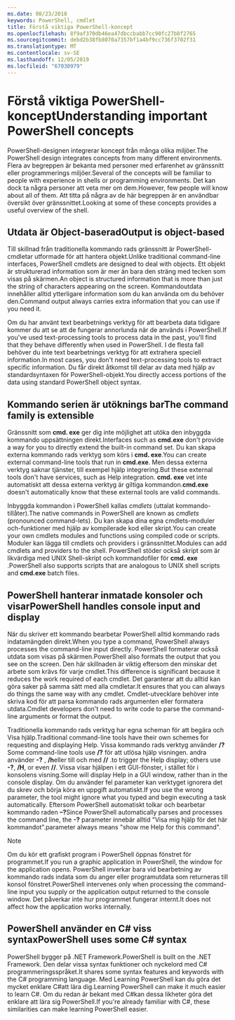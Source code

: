```yaml
---
ms.date: 08/23/2018
keywords: PowerShell, cmdlet
title: Förstå viktiga PowerShell-koncept
ms.openlocfilehash: 8f9af370db46ea47dbccbabb7cc90fc27b8f2765
ms.sourcegitcommit: debd2b38fb8070a7357bf1a4bf9cc736f3702f31
ms.translationtype: MT
ms.contentlocale: sv-SE
ms.lasthandoff: 12/05/2019
ms.locfileid: "67030979"
---
```

# <a name="understanding-important-powershell-concepts"></a><span data-ttu-id="920da-103">Förstå viktiga PowerShell-koncept</span><span class="sxs-lookup"><span data-stu-id="920da-103">Understanding important PowerShell concepts</span></span>

<span data-ttu-id="920da-104">PowerShell-designen integrerar koncept från många olika miljöer.</span><span class="sxs-lookup"><span data-stu-id="920da-104">The PowerShell design integrates concepts from many different environments.</span></span> <span data-ttu-id="920da-105">Flera av begreppen är bekanta med personer med erfarenhet av gränssnitt eller programmerings miljöer.</span><span class="sxs-lookup"><span data-stu-id="920da-105">Several of the concepts will be familiar to people with experience in shells or programming environments.</span></span> <span data-ttu-id="920da-106">Det kan dock ta några personer att veta mer om dem.</span><span class="sxs-lookup"><span data-stu-id="920da-106">However, few people will know about all of them.</span></span> <span data-ttu-id="920da-107">Att titta på några av de här begreppen är en användbar översikt över gränssnittet.</span><span class="sxs-lookup"><span data-stu-id="920da-107">Looking at some of these concepts provides a useful overview of the shell.</span></span>

## <a name="output-is-object-based"></a><span data-ttu-id="920da-108">Utdata är Object-baserad</span><span class="sxs-lookup"><span data-stu-id="920da-108">Output is object-based</span></span>

<span data-ttu-id="920da-109">Till skillnad från traditionella kommando rads gränssnitt är PowerShell-cmdletar utformade för att hantera objekt.</span><span class="sxs-lookup"><span data-stu-id="920da-109">Unlike traditional command-line interfaces, PowerShell cmdlets are designed to deal with objects.</span></span>
<span data-ttu-id="920da-110">Ett objekt är strukturerad information som är mer än bara den sträng med tecken som visas på skärmen.</span><span class="sxs-lookup"><span data-stu-id="920da-110">An object is structured information that is more than just the string of characters appearing on the screen.</span></span> <span data-ttu-id="920da-111">Kommandoutdata innehåller alltid ytterligare information som du kan använda om du behöver den.</span><span class="sxs-lookup"><span data-stu-id="920da-111">Command output always carries extra information that you can use if you need it.</span></span>

<span data-ttu-id="920da-112">Om du har använt text bearbetnings verktyg för att bearbeta data tidigare kommer du att se att de fungerar annorlunda när de används i PowerShell.</span><span class="sxs-lookup"><span data-stu-id="920da-112">If you've used text-processing tools to process data in the past, you'll find that they behave differently when used in PowerShell.</span></span> <span data-ttu-id="920da-113">I de flesta fall behöver du inte text bearbetnings verktyg för att extrahera speciell information.</span><span class="sxs-lookup"><span data-stu-id="920da-113">In most cases, you don't need text-processing tools to extract specific information.</span></span> <span data-ttu-id="920da-114">Du får direkt åtkomst till delar av data med hjälp av standardsyntaxen för PowerShell-objekt.</span><span class="sxs-lookup"><span data-stu-id="920da-114">You directly access portions of the data using standard PowerShell object syntax.</span></span>

## <a name="the-command-family-is-extensible"></a><span data-ttu-id="920da-115">Kommando serien är utöknings bar</span><span class="sxs-lookup"><span data-stu-id="920da-115">The command family is extensible</span></span>

<span data-ttu-id="920da-116">Gränssnitt som **cmd. exe** ger dig inte möjlighet att utöka den inbyggda kommando uppsättningen direkt.</span><span class="sxs-lookup"><span data-stu-id="920da-116">Interfaces such as **cmd.exe** don't provide a way for you to directly extend the built-in command set.</span></span> <span data-ttu-id="920da-117">Du kan skapa externa kommando rads verktyg som körs i **cmd. exe**.</span><span class="sxs-lookup"><span data-stu-id="920da-117">You can create external command-line tools that run in **cmd.exe**.</span></span> <span data-ttu-id="920da-118">Men dessa externa verktyg saknar tjänster, till exempel hjälp integrering.</span><span class="sxs-lookup"><span data-stu-id="920da-118">But these external tools don't have services, such as Help integration.</span></span> <span data-ttu-id="920da-119">**cmd. exe** vet inte automatiskt att dessa externa verktyg är giltiga kommandon.</span><span class="sxs-lookup"><span data-stu-id="920da-119">**cmd.exe** doesn't automatically know that these external tools are valid commands.</span></span>

<span data-ttu-id="920da-120">Inbyggda kommandon i PowerShell kallas *cmdlets* (uttalat kommando-tillåter).</span><span class="sxs-lookup"><span data-stu-id="920da-120">The native commands in PowerShell are known as *cmdlets* (pronounced command-lets).</span></span> <span data-ttu-id="920da-121">Du kan skapa dina egna cmdlets-moduler och-funktioner med hjälp av kompilerade kod eller skript.</span><span class="sxs-lookup"><span data-stu-id="920da-121">You can create your own cmdlets modules and functions using compiled code or scripts.</span></span> <span data-ttu-id="920da-122">Moduler kan lägga till cmdlets och providers i gränssnittet.</span><span class="sxs-lookup"><span data-stu-id="920da-122">Modules can add cmdlets and providers to the shell.</span></span> <span data-ttu-id="920da-123">PowerShell stöder också skript som är likvärdiga med UNIX Shell-skript och kommandofiler för **cmd. exe** .</span><span class="sxs-lookup"><span data-stu-id="920da-123">PowerShell also supports scripts that are analogous to UNIX shell scripts and **cmd.exe** batch files.</span></span>

## <a name="powershell-handles-console-input-and-display"></a><span data-ttu-id="920da-124">PowerShell hanterar inmatade konsoler och visar</span><span class="sxs-lookup"><span data-stu-id="920da-124">PowerShell handles console input and display</span></span>

<span data-ttu-id="920da-125">När du skriver ett kommando bearbetar PowerShell alltid kommando rads indatamängden direkt.</span><span class="sxs-lookup"><span data-stu-id="920da-125">When you type a command, PowerShell always processes the command-line input directly.</span></span> <span data-ttu-id="920da-126">PowerShell formaterar också utdata som visas på skärmen.</span><span class="sxs-lookup"><span data-stu-id="920da-126">PowerShell also formats the output that you see on the screen.</span></span> <span data-ttu-id="920da-127">Den här skillnaden är viktig eftersom den minskar det arbete som krävs för varje cmdlet.</span><span class="sxs-lookup"><span data-stu-id="920da-127">This difference is significant because it reduces the work required of each cmdlet.</span></span> <span data-ttu-id="920da-128">Det garanterar att du alltid kan göra saker på samma sätt med alla cmdletar.</span><span class="sxs-lookup"><span data-stu-id="920da-128">It ensures that you can always do things the same way with any cmdlet.</span></span> <span data-ttu-id="920da-129">Cmdlet-utvecklare behöver inte skriva kod för att parsa kommando rads argumenten eller formatera utdata.</span><span class="sxs-lookup"><span data-stu-id="920da-129">Cmdlet developers don't need to write code to parse the command-line arguments or format the output.</span></span>

<span data-ttu-id="920da-130">Traditionella kommando rads verktyg har egna scheman för att begära och Visa hjälp.</span><span class="sxs-lookup"><span data-stu-id="920da-130">Traditional command-line tools have their own schemes for requesting and displaying Help.</span></span> <span data-ttu-id="920da-131">Vissa kommando rads verktyg använder **/?**</span><span class="sxs-lookup"><span data-stu-id="920da-131">Some command-line tools use **/?**</span></span> <span data-ttu-id="920da-132">för att utlösa hjälp visningen. andra använder **-?** , **/h**eller till och med **//** .</span><span class="sxs-lookup"><span data-stu-id="920da-132">to trigger the Help display; others use **-?**, **/H**, or even **//**.</span></span> <span data-ttu-id="920da-133">Vissa visar hjälpen i ett GUI-fönster, i stället för i konsolens visning.</span><span class="sxs-lookup"><span data-stu-id="920da-133">Some will display Help in a GUI window, rather than in the console display.</span></span> <span data-ttu-id="920da-134">Om du använder fel parameter kan verktyget ignorera det du skrev och börja köra en uppgift automatiskt.</span><span class="sxs-lookup"><span data-stu-id="920da-134">If you use the wrong parameter, the tool might ignore what you typed and begin executing a task automatically.</span></span>
<span data-ttu-id="920da-135">Eftersom PowerShell automatiskt tolkar och bearbetar kommando raden **–?**</span><span class="sxs-lookup"><span data-stu-id="920da-135">Since PowerShell automatically parses and processes the command line, the **-?**</span></span> <span data-ttu-id="920da-136">parameter innebär alltid "Visa mig hjälp för det här kommandot".</span><span class="sxs-lookup"><span data-stu-id="920da-136">parameter always means "show me Help for this command".</span></span>

> [!NOTE]
> <span data-ttu-id="920da-137">Om du kör ett grafiskt program i PowerShell öppnas fönstret för programmet.</span><span class="sxs-lookup"><span data-stu-id="920da-137">If you run a graphic application in PowerShell, the window for the application opens.</span></span>
> <span data-ttu-id="920da-138">PowerShell inverkar bara vid bearbetning av kommando rads indata som du anger eller programutdata som returneras till konsol fönstret.</span><span class="sxs-lookup"><span data-stu-id="920da-138">PowerShell intervenes only when processing the command-line input you supply or the application output returned to the console window.</span></span> <span data-ttu-id="920da-139">Det påverkar inte hur programmet fungerar internt.</span><span class="sxs-lookup"><span data-stu-id="920da-139">It does not affect how the application works internally.</span></span>

## <a name="powershell-uses-some-c-syntax"></a><span data-ttu-id="920da-140">PowerShell använder en C# viss syntax</span><span class="sxs-lookup"><span data-stu-id="920da-140">PowerShell uses some C# syntax</span></span>

<span data-ttu-id="920da-141">PowerShell bygger på .NET Framework.</span><span class="sxs-lookup"><span data-stu-id="920da-141">PowerShell is built on the .NET Framework.</span></span> <span data-ttu-id="920da-142">Den delar vissa syntax funktioner och nyckelord med C# programmeringsspråket.</span><span class="sxs-lookup"><span data-stu-id="920da-142">It shares some syntax features and keywords with the C# programming language.</span></span> <span data-ttu-id="920da-143">Med Learning PowerShell kan du göra det mycket enklare C#att lära dig.</span><span class="sxs-lookup"><span data-stu-id="920da-143">Learning PowerShell can make it much easier to learn C#.</span></span> <span data-ttu-id="920da-144">Om du redan är bekant med C#kan dessa likheter göra det enklare att lära sig PowerShell.</span><span class="sxs-lookup"><span data-stu-id="920da-144">If you're already familiar with C#, these similarities can make learning PowerShell easier.</span></span>
